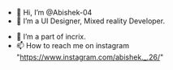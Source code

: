 - 👋 Hi, I’m @Abishek-04
- 👀 I’m a UI Designer, Mixed reality Developer.
<!-- - 🌱 I’m currently learning Reactjs -->
- 💞️ I’m a part of incrix.
- 📫 How to reach me on instagram "https://www.instagram.com/abishek._.26/"

<!---
Abishek-04/Abishek-04 is a ✨ special ✨ repository because its `README.md` (this file) appears on your GitHub profile.
You can click the Preview link to take a look at your changes.
--->
